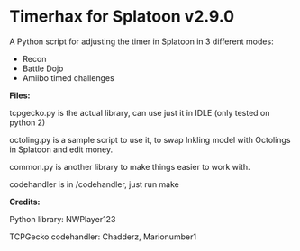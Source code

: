 
# Timerhax for Splatoon v2.9.0
A Python script for adjusting the timer in Splatoon in 3 different modes:

- Recon
- Battle Dojo
- Amiibo timed challenges

**Files:**

tcpgecko.py is the actual library, can use just it in IDLE (only tested on python 2)

octoling.py is a sample script to use it, to swap Inkling model with Octolings in Splatoon and edit money.

common.py is another library to make things easier to work with.

codehandler is in /codehandler, just run make

**Credits:**

Python library: NWPlayer123

TCPGecko codehandler: Chadderz, Marionumber1
